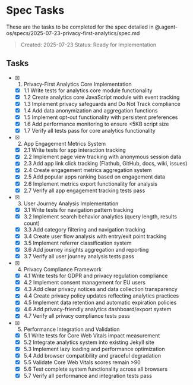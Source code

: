 # Spec Tasks

These are the tasks to be completed for the spec detailed in @.agent-os/specs/2025-07-23-privacy-first-analytics/spec.md

> Created: 2025-07-23
> Status: Ready for Implementation

## Tasks

- [x] 1. Privacy-First Analytics Core Implementation
  - [x] 1.1 Write tests for analytics core module functionality
  - [x] 1.2 Create analytics core JavaScript module with event tracking
  - [x] 1.3 Implement privacy safeguards and Do Not Track compliance
  - [x] 1.4 Add data anonymization and aggregation functions
  - [x] 1.5 Implement opt-out functionality with persistent preferences
  - [x] 1.6 Add performance monitoring to ensure <5KB script size
  - [x] 1.7 Verify all tests pass for core analytics functionality

- [x] 2. App Engagement Metrics System
  - [x] 2.1 Write tests for app interaction tracking
  - [x] 2.2 Implement page view tracking with anonymous session data
  - [x] 2.3 Add app link click tracking (Flathub, GitHub, docs, wiki, issues)
  - [x] 2.4 Create engagement metrics aggregation system
  - [x] 2.5 Add popular apps ranking based on engagement data
  - [x] 2.6 Implement metrics export functionality for analysis
  - [x] 2.7 Verify all app engagement tracking tests pass

- [x] 3. User Journey Analysis Implementation
  - [x] 3.1 Write tests for navigation pattern tracking
  - [x] 3.2 Implement search behavior analytics (query length, results count)
  - [x] 3.3 Add category filtering and navigation tracking
  - [x] 3.4 Create user flow analysis with entry/exit point tracking
  - [x] 3.5 Implement referrer classification system
  - [x] 3.6 Add journey insights aggregation and reporting
  - [x] 3.7 Verify all user journey analysis tests pass

- [x] 4. Privacy Compliance Framework
  - [x] 4.1 Write tests for GDPR and privacy regulation compliance
  - [x] 4.2 Implement consent management for EU users
  - [x] 4.3 Add clear privacy notices and data collection transparency
  - [x] 4.4 Create privacy policy updates reflecting analytics practices
  - [x] 4.5 Implement data retention and automatic expiration policies
  - [x] 4.6 Add privacy-friendly analytics dashboard/export system
  - [x] 4.7 Verify all privacy compliance tests pass

- [x] 5. Performance Integration and Validation
  - [x] 5.1 Write tests for Core Web Vitals impact measurement
  - [x] 5.2 Integrate analytics system into existing Jekyll site
  - [x] 5.3 Implement lazy loading and performance optimization
  - [x] 5.4 Add browser compatibility and graceful degradation
  - [x] 5.5 Validate Core Web Vitals scores remain >90
  - [x] 5.6 Test complete system functionality across all browsers
  - [x] 5.7 Verify all performance and integration tests pass